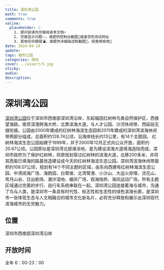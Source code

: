 ```yaml
---
title: 深圳湾公园
math: true
comments: true
valine:
  placeholder: |-
    1. 提问前请先仔细阅读本文档⚡
    2. 页面显示问题💥，请提供控制台截图📸或者您的测试网址
    3. 其他任何报错💣，请提供详细描述和截图📸，祝食用愉快💪
date: 2024-04-10 
update:
tags: 城市公园
categories: 深圳
cover: ../assert/5.jpg
sticky:
audio:
description:
---
```

# 深圳湾公园
[深圳湾公园](http://cgj.sz.gov.cn/xsmh/gysz/csgy/content/post_10774655.html)位于深圳市西南部深圳湾沿岸，东起福田红树林鸟类自然保护区，西接望海路，南至深港跨海大桥，北靠滨海大道，与人才公园、沙河休闲带、西延段无缝衔接。公园由2000年建成的红树林海滨生态园和2011年建成的深圳湾滨海休闲带两部分组成，总面积约128.74公顷，沿海岸线长约13公里，有14个主题园。
红树林海滨生态公园始建于1999年，并于2000年12月正式向公众开放，面积约20.67公顷。公园原址是深圳湾北部滩涂地，是为建设滨海大道填海造陆而成，深圳市政府为了保护红树林，将原规划穿过红树林的滨海大道，北移200多米，并将其西面已填海的路基改造建设成今天的红树林海滨生态公园。深圳湾滨海休闲带面积约108.07公顷，规划有14个不同主题的区域，由东向西建有红树林海滨生态公园、中湾阅海广场、海韵园、白鹭坡、北湾鹭港、小沙山、大运火炬塔、流花山、弯月山谷、日出剧场、潮汐湿地、婚庆广场、观海栈桥、海风运动广场，所有主题区域通过完善的步行、自行车系统串联在一起。深圳湾公园连接着海与城市，沟通了鸟与人类，是深圳市一条具有时代性、标志性和生态性的绿色滨海长廊，是深圳市一张体现生态与人文相融合的城市文化新名片，必将充分释放和展示出深圳现代滨海城市的无穷魅力。
## 位置
深圳市西南部深圳湾沿岸
## 开放时间
全年 6：00-23：00
